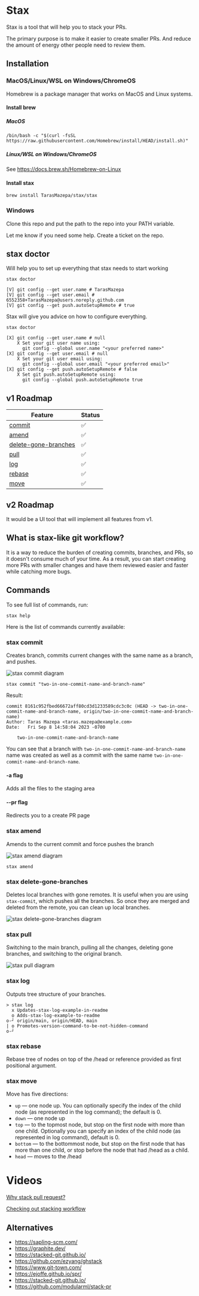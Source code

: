 # Stax

Stax is a tool that will help you to stack your PRs. 

The primary purpose is to make it easier to create smaller PRs. And reduce the amount of energy other people need to review them.

## Installation

### MacOS/Linux/WSL on Windows/ChromeOS

Homebrew is a package manager that works on MacOS and Linux systems.

#### Install brew

##### MacOS

```
/bin/bash -c "$(curl -fsSL https://raw.githubusercontent.com/Homebrew/install/HEAD/install.sh)"
```

##### Linux/WSL on Windows/ChromeOS

See https://docs.brew.sh/Homebrew-on-Linux

#### Install stax

```
brew install TarasMazepa/stax/stax
```

### Windows

Clone this repo and put the path to the repo into your PATH variable.

Let me know if you need some help. Create a ticket on the repo.

## stax doctor

Will help you to set up everything that stax needs to start working

```
stax doctor
```

```
[V] git config --get user.name # TarasMazepa
[V] git config --get user.email # 6552358+TarasMazepa@users.noreply.github.com
[V] git config --get push.autoSetupRemote # true
```

Stax will give you advice on how to configure everything.

```
stax doctor
```

```
[X] git config --get user.name # null
    X Set your git user name using:
      git config --global user.name "<your preferred name>"
[X] git config --get user.email # null
    X Set your git user email using:
      git config --global user.email "<your preferred email>"
[X] git config --get push.autoSetupRemote # false
    X Set git push.autoSetupRemote using:
      git config --global push.autoSetupRemote true
```

## v1 Roadmap

| Feature                                            | Status |
|----------------------------------------------------|--------|
| [commit](#stax-commit)                             | ✅      |
| [amend](#stax-amend)                               | ✅      |
| [delete-gone-branches](#stax-delete-gone-branches) | ✅      |
| [pull](#stax-pull)                                 | ✅      |
| [log](#stax-log)                                   | ✅      |
| [rebase](#stax-rebase)                             | ✅     |
| [move](#stax-move)                               | ✅     |

## v2 Roadmap

It would be a UI tool that will implement all features from v1.

## What is stax-like git workflow?

It is a way to reduce the burden of creating commits, branches, and PRs, so it doesn't consume much
of your time. As a result, you can start creating more PRs with smaller changes and have
them reviewed easier and faster while catching more bugs.

## Commands

To see full list of commands, run:

```
stax help
```

Here is the list of commands currently available:

### stax commit

Creates branch, commits current changes with the same name as a branch, and pushes.

![stax commit diagram](https://github.com/TarasMazepa/stax/assets/6552358/013c5848-1697-49b2-a1b2-17f17eeea9cb)

```
stax commit "two-in-one-commit-name-and-branch-name"
```

Result:

```
commit 8161c952fbed66672aff80cd3d1233589cdc3c0c (HEAD -> two-in-one-commit-name-and-branch-name, origin/two-in-one-commit-name-and-branch-name)
Author: Taras Mazepa <taras.mazepa@example.com>
Date:   Fri Sep 8 14:58:04 2023 -0700

    two-in-one-commit-name-and-branch-name

```

You can see that a branch with `two-in-one-commit-name-and-branch-name` name was created as well as
a commit with the same name `two-in-one-commit-name-and-branch-name`.

#### -a flag

Adds all the files to the staging area

#### --pr flag

Redirects you to a create PR page

### stax amend

Amends to the current commit and force pushes the branch

![stax amend diagram](https://github.com/TarasMazepa/stax/assets/6552358/c3025256-2e4f-4c8f-95c1-095ab9b8b514)

```
stax amend
```

### stax delete-gone-branches

Deletes local branches with gone remotes. It is useful when you are using `stax-commit`, which pushes all
the branches. So once they are merged and deleted from the remote, you can clean up local branches.

![stax delete-gone-branches diagram](https://github.com/TarasMazepa/stax/assets/6552358/55be3cf5-3667-4568-a8b0-785f623ec680)

### stax pull

Switching to the main branch, pulling all the changes, deleting gone branches, and switching to the original
branch.

![stax pull diagram](https://github.com/TarasMazepa/stax/assets/6552358/581b2384-2cce-4e78-9be2-76241e0f6c8e)

### stax log

Outputs tree structure of your branches.

```
> stax log
  x Updates-stax-log-example-in-readme
  o Adds-stax-log-example-to-readme
o-┘ origin/main, origin/HEAD, main
| o Promotes-version-command-to-be-not-hidden-command
o-┘
```

### stax rebase

Rebase tree of nodes on top of the <remote>/head or reference provided as first positional argument.

### stax move

Move has five directions:
* `up` — one node up. You can optionally specify the index of the child node (as represented in the log command); the default is 0.
* `down` — one node up
* `top` — to the topmost node, but stop on the first node with more than one child. Optionally you can specify an index of the child node (as represented in log command), default is 0.
* `bottom` — to the bottommost node, but stop on the first node that has more than one child, or stop before the node that had <remote>/head as a child.
* `head` — moves to the <remote>/head

# Videos

[Why stack pull request?](https://youtu.be/gJu0oseqaqs)

[Checking out stacking workflow](https://www.youtube.com/watch?v=zoqbYxW3saY)

## Alternatives

* https://sapling-scm.com/
* https://graphite.dev/
* https://stacked-git.github.io/
* https://github.com/ezyang/ghstack
* https://www.git-town.com/
* https://ejoffe.github.io/spr/
* https://stacked-git.github.io/
* https://github.com/modularml/stack-pr
